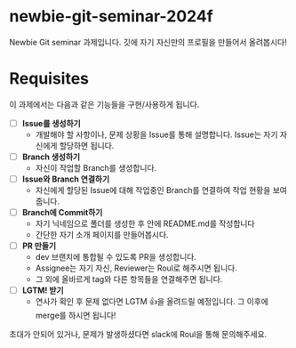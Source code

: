 # newbie-git-seminar-2024f
Newbie Git seminar 과제입니다.
깃에 자기 자신만의 프로필을 만들어서 올려봅시다!


# Requisites
이 과제에서는 다음과 같은 기능들을 구현/사용하게 됩니다.

- [ ] **Issue를 생성하기**
    - 개발해야 할 사항이나, 문제 상황을 Issue를 통해 설명합니다. Issue는 자기 자신에게 할당하면 됩니다.
- [ ] **Branch 생성하기**
    - 자신이 작업할 Branch를 생성합니다.
- [ ] **Issue와 Branch 연결하기**
    - 자신에게 할당된 Issue에 대해 작업중인 Branch를 연결하여 작업 현황을 보여줍니다.
- [ ] **Branch에 Commit하기**
    - 자기 닉네임으로 폴더를 생성한 후 안에 README.md를 작성합니다
    - 간단한 자기 소개 페이지를 만들어봅시다.
- [ ] **PR 만들기**
    - dev 브랜치에 통합될 수 있도록 PR을 생성합니다.
    - Assignee는 자기 자신, Reviewer는 Roul로 해주시면 됩니다.
    - 그 외에 올바르게 tag와 다른 항목들을 연결해주면 됩니다.
- [ ] **LGTM! 받기**
    - 연사가 확인 후 문제 없다면 LGTM :+1:을 올려드릴 예정입니다. 그 이후에 merge를 하시면 됩니다!

초대가 안되어 있거나, 문제가 발생하셨다면 slack에 Roul을 통해 문의해주세요.


